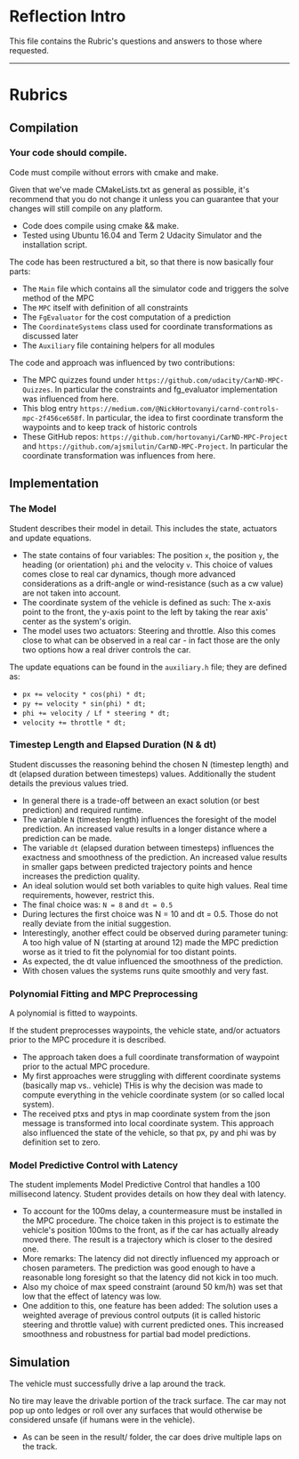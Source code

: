 # Reflection Intro

This file contains the Rubric's questions and answers to those where requested.

---

# Rubrics

## Compilation

### Your code should compile.

Code must compile without errors with cmake and make.

Given that we've made CMakeLists.txt as general as possible, it's recommend that you do not change it unless you can guarantee that your changes will still compile on any platform.

* Code does compile using cmake && make.
* Tested using Ubuntu 16.04 and Term 2 Udacity Simulator and the installation script.

The code has been restructured a bit, so that there is now basically four parts:

* The `Main` file which contains all the simulator code and triggers the solve method of the MPC
* The `MPC` itself with definition of all constraints
* The `FgEvaluator` for the cost computation of a prediction
* The `CoordinateSystems` class used for coordinate transformations as discussed later
* The `Auxiliary` file containing helpers for all modules

The code and approach was influenced by two contributions:

* The MPC quizzes found under `https://github.com/udacity/CarND-MPC-Quizzes`. In particular the constraints and fg_evaluator implementation was influenced from here.
* This blog entry `https://medium.com/@NickHortovanyi/carnd-controls-mpc-2f456ce658f`. In particular, the idea to first coordinate transform the waypoints and to keep track of historic controls
* These GitHub repos: `https://github.com/hortovanyi/CarND-MPC-Project` and `https://github.com/ajsmilutin/CarND-MPC-Project`. In particular the coordinate transformation was influences from here.


## Implementation

### The Model

Student describes their model in detail. This includes the state, actuators and update equations.

* The state contains of four variables: The position `x`, the position `y`, the heading (or orientation) `phi` and the velocity `v`. This choice of values comes close to real car dynamics, though more advanced considerations as a drift-angle or wind-resistance (such as a cw value) are not taken into account.
* The coordinate system of the vehicle is defined as such: The x-axis point to the front, the y-axis point to the left by taking the rear axis' center as the system's origin.
* The model uses two actuators: Steering and throttle. Also this comes close to what can be observed in a real car - in fact those are the only two options how a real driver controls the car.

The update equations can be found in the `auxiliary.h` file; they are defined as:

* `px += velocity * cos(phi) * dt;`
* `py += velocity * sin(phi) * dt;`
* `phi += velocity / Lf * steering * dt;`
* `velocity += throttle * dt;`

### Timestep Length and Elapsed Duration (N & dt)

Student discusses the reasoning behind the chosen N (timestep length) and dt (elapsed duration between timesteps) values. Additionally the student details the previous values tried.

* In general there is a trade-off between an exact solution (or best prediction) and required runtime.
* The variable `N` (timestep length) influences the foresight of the model prediction. An increased value results in a longer distance where a prediction can be made.
* The variable `dt` (elapsed duration between timesteps) influences the exactness and smoothness of the prediction. An increased value results in smaller gaps between predicted trajectory points and hence increases the prediction quality.
* An ideal solution would set both variables to quite high values. Real time requirements, however, restrict this. 
* The final choice was: `N = 8` and `dt = 0.5`
* During lectures the first choice was N = 10 and dt = 0.5. Those do not really deviate from the initial suggestion.
* Interestingly, another effect could be observed during parameter tuning: A too high value of N (starting at around 12) made the MPC prediction worse as it tried to fit the polynomial for too distant points. 
* As expected, the dt value influenced the smoothness of the prediction.
* With chosen values the systems runs quite smoothly and very fast.

### Polynomial Fitting and MPC Preprocessing

A polynomial is fitted to waypoints.

If the student preprocesses waypoints, the vehicle state, and/or actuators prior to the MPC procedure it is described.

* The approach taken does a full coordinate transformation of waypoint prior to the actual MPC procedure. 
* My first approaches were struggling with different coordinate systems (basically map vs.. vehicle) THis is why the decision was made to compute everything in the vehicle coordinate system (or so called local system).
* The received ptxs and ptys in map coordinate system from the json message is transformed into local coordinate system. This approach also influenced the state of the vehicle, so that px, py and phi was by definition set to zero.

### Model Predictive Control with Latency

The student implements Model Predictive Control that handles a 100 millisecond latency. Student provides details on how they deal with latency.

* To account for the 100ms delay, a countermeasure must be installed in the MPC procedure. The choice taken in this project is to estimate the vehicle's position 100ms to the front, as if the car has actually already moved there. The result is a trajectory which is closer to the desired one.
* More remarks: The latency did not directly influenced my approach or chosen parameters. The prediction was good enough to have a reasonable long foresight so that the latency did not kick in too much.
* Also my choice of max speed constraint (around 50 km/h) was set that low that the effect of latency was low.
* One addition to this, one feature has been added: The solution uses a weighted average of previous control outputs (it is called historic steering and throttle value) with current predicted ones. This increased smoothness and robustness for partial bad model predictions.

## Simulation

The vehicle must successfully drive a lap around the track.

No tire may leave the drivable portion of the track surface. The car may not pop up onto ledges or roll over any surfaces that would otherwise be considered unsafe (if humans were in the vehicle).

* As can be seen in the result/ folder, the car does drive multiple laps on the track.

